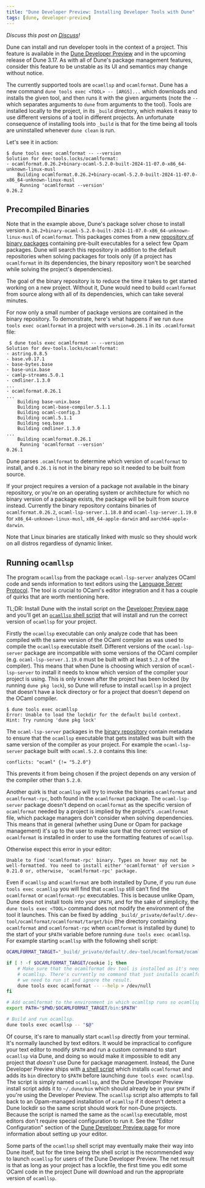 ```yaml
---
title: "Dune Developer Preview: Installing Developer Tools with Dune"
tags: [dune, developer-preview]
---
```


_Discuss this post on [Discuss](https://discuss.ocaml.org/t/installing-developer-tools-with-dune/15612)!_

Dune can install and run developer tools in the context of a project. This
feature is available in the [Dune Developer
Preview](https://preview.dune.build/) and in the upcoming release of Dune 3.17.
As with all of Dune's package management features, consider this feature to be unstable as
its UI and semantics may change without notice.

The currently supported tools are `ocamllsp` and `ocamlformat`. Dune has a new
command `dune tools exec <TOOL> -- [ARGS]...` which downloads and installs the
given tool, and then runs it with the given arguments (note the `--` which
separates arguments to `dune` from arguments to the tool). Tools are installed
locally to the project, in its `_build` directory, which makes it easy to use
different versions of a tool in different projects. An unfortunate consequence
of installing tools into `_build` is that for the time being all tools are
uninstalled whenever `dune clean` is run.

Let's see it in action:
```
$ dune tools exec ocamlformat -- --version
Solution for dev-tools.locks/ocamlformat:
- ocamlformat.0.26.2+binary-ocaml-5.2.0-built-2024-11-07.0-x86_64-unknown-linux-musl
    Building ocamlformat.0.26.2+binary-ocaml-5.2.0-built-2024-11-07.0-x86_64-unknown-linux-musl
     Running 'ocamlformat --version'
0.26.2
```

## Precompiled Binaries

Note that in the example above, Dune's package solver chose to install version `0.26.2+binary-ocaml-5.2.0-built-2024-11-07.0-x86_64-unknown-linux-musl`
of `ocamlformat`. This packages comes from a new [repository of binary packages](https://github.com/ocaml-dune/ocaml-binary-packages)
containing pre-built executables for a select few Opam packages. Dune will search this
repository in addition to the default repositories when solving packages for
tools only (if a project has `ocamlformat` in its dependencies, the binary
repository won't be searched while solving the project's dependencies).

The goal of the binary repository is to reduce the time it takes to get started
working on a new project. Without it, Dune would need to build `ocamlformat`
from source along with all of its dependencies, which can take several minutes.

For now only a small number of package versions are contained in the binary
repository. To demonstrate, here's what happens if we run `dune tools exec ocamlformat` in a project
with `version=0.26.1` in its `.ocamlformat` file:
```
 $ dune tools exec ocamlformat -- --version
Solution for dev-tools.locks/ocamlformat:
- astring.0.8.5
- base.v0.17.1
- base-bytes.base
- base-unix.base
- camlp-streams.5.0.1
- cmdliner.1.3.0
...
- ocamlformat.0.26.1
...
    Building base-unix.base
    Building ocaml-base-compiler.5.1.1
    Building ocaml-config.3
    Building ocaml.5.1.1
    Building seq.base
    Building cmdliner.1.3.0
...
    Building ocamlformat.0.26.1
     Running 'ocamlformat --version'
0.26.1
```

Dune parses `.ocamlformat` to determine which version of `ocamlformat` to
install, and `0.26.1` is not in the binary repo so it needed to be built from
source.

If your project requires a version of a package not available in the binary
repository, or you're on an operating system or architecture for which no binary
version of a package exists, the package will be built from source instead.
Currently the binary repository contains binaries of `ocamlformat.0.26.2`,
`ocaml-lsp-server.1.18.0` and `ocaml-lsp-server.1.19.0` for
`x86_64-unknown-linux-musl`, `x86_64-apple-darwin` and `aarch64-apple-darwin`.

Note that Linux binaries are statically linked with muslc so they should work on
all distros regardless of dynamic linker.

## Running `ocamllsp`

The program `ocamllsp` from the package `ocaml-lsp-server` analyzes OCaml code
and sends information to text editors using the [Language Server
Protocol](https://microsoft.github.io/language-server-protocol/). The tool is crucial
to OCaml's editor integration and it has a couple of quirks that are worth
mentioning here.

TL;DR: Install Dune with the install script on the [Developer Preview
page](https://preview.dune.build/) and you'll get an [`ocamllsp` shell
script](https://github.com/ocaml-dune/binary-distribution/blob/main/tool-wrappers/ocamllsp)
that will install and run the correct version of `ocamllsp` for your project.

Firstly the `ocamllsp` executable can only analyze code that has been compiled
with the same version of the OCaml compiler as was used to compile the
`ocamllsp` executable itself. Different versions of the `ocaml-lsp-server`
package are incompatible with some versions of the OCaml compiler (e.g.
`ocaml-lsp-server.1.19.0` must be built with at least `5.2.0` of the compiler).
This means that when Dune is choosing which version of `ocaml-lsp-server` to
install it needs to know which version of the compiler your project is using.
This is only known after the project has been locked (by running `dune pkg
lock`), so Dune will refuse to install `ocamllsp` in a project that doesn't
have a lock directory or for a project that doesn't depend on the OCaml compiler.

```
$ dune tools exec ocamllsp
Error: Unable to load the lockdir for the default build context.
Hint: Try running 'dune pkg lock'
```

The `ocaml-lsp-server` packages in the [binary
repository](https://github.com/ocaml-dune/ocaml-binary-packages) contain
metadata to ensure that the `ocamllsp` executable that gets installed was built
with the same version of the compiler as your project. For example the
`ocaml-lsp-server` package built with `ocaml.5.2.0` contains this line:

```
conflicts: "ocaml" {!= "5.2.0"}
```

This prevents it from being chosen if the project depends on any version of the
compiler other than `5.2.0`.

Another quirk is that `ocamllsp` will try to invoke the binaries `ocamlformat`
and `ocamlformat-rpc`, both found in the `ocamlformat` package. The
`ocaml-lsp-server` package doesn't depend on `ocamlformat` as the specific
version of `ocamlformat` needed by a project is implied by the project's `.ocamlformat`
file, which package managers don't consider when solving dependencies. This
means that in general (whether using Dune or Opam for package management) it's
up to the user to make sure that the correct version of `ocamlformat` is
installed in order to use the formatting features of `ocamllsp`.

Otherwise expect this error in your editor:
```
Unable to find 'ocamlformat-rpc' binary. Types on hover may not be well-formatted. You need to install either 'ocamlformat' of version > 0.21.0 or, otherwise, 'ocamlformat-rpc' package.
```

Even if `ocamllsp` and `ocamlformat` are both installed by Dune, if you run
`dune tools exec ocamllsp` you will find that `ocamllsp` still can't find the
`ocamlformat` or `ocamlformat-rpc` executables. This is because unlike Opam,
Dune does not install tools into your `$PATH`, and for the sake of simplicity,
the `dune tools exec <TOOL>` command does not modify the environment of the tool
it launches. This can be fixed by adding
`_build/_private/default/.dev-tool/ocamlformat/ocamlformat/target/bin` (the
directory containing `ocamlformat` and `ocamlformat-rpc` when `ocamlformat` is
installed by dune) to the start of your `$PATH` variable before running
`dune tools exec ocamllsp`. For example starting `ocamllsp` with the following shell script:

```bash
OCAMLFORMAT_TARGET="_build/_private/default/.dev-tool/ocamlformat/ocamlformat/target"

if [ ! -f $OCAMLFORMAT_TARGET/cookie ]; then
    # Make sure that the ocamlformat dev tool is installed as it's needed by
    # ocamllsp. There's currently no command that just installs ocamlformat so
    # we need to run it and ignore the result.
    dune tools exec ocamlformat -- --help > /dev/null
fi

# Add ocamlformat to the environment in which ocamllsp runs so ocamllsp can invoke ocamlformat.
export PATH="$PWD/$OCAMLFORMAT_TARGET/bin:$PATH"

# Build and run ocamllsp.
dune tools exec ocamllsp -- "$@"
```

Of course, it's rare to manually start `ocamllsp` directly from your terminal.
It's normally launched by text editors. It would be impractical to configure your text
editor to modify `$PATH` and run a custom command to start `ocamllsp` via Dune,
and doing so would make it impossible to edit any project that _doesn't_ use
Dune for package management. Instead, the Dune Developer Preview ships with
[a shell script](https://github.com/ocaml-dune/binary-distribution/blob/main/tool-wrappers/ocamllsp)
which installs `ocamlformat` and adds its `bin` directory to `$PATH` before
launching `dune tools exec ocamllsp`. The script is simply named `ocamllsp`, and
the Dune Developer Preview install script adds it to `~/.dune/bin` which should
already be in your `$PATH` if you're using the Developer Preview. The `ocamllsp`
script also attempts to fall back to an Opam-managed installation of `ocamllsp`
if it doesn't detect a Dune lockdir so the same script should work for non-Dune
projects. Because the script is named the same as the `ocamllsp` executable,
most editors don't require special configuration to run it. See the "Editor
Configuration" section of the [Dune Developer
Preview page](https://preview.dune.build/) for more information about setting up
your editor.


Some parts of the `ocamllsp` shell script may eventually make their way into
Dune itself, but for the time being the shell script is the recommended way to
launch `ocamllsp` for users of the Dune Developer Preview. The net result is
that as long as your project has a lockfile, the first time you edit some OCaml
code in the project Dune will download and run the appropriate version of
`ocamllsp`.
